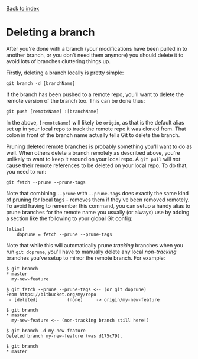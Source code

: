 [Back to index](README.md)
# Deleting a branch
After you're done with a branch (your modifications have been pulled in to another branch, or you don't need them anymore) you should delete it to avoid lots of branches cluttering things up.

Firstly, deleting a branch locally is pretty simple:
```
git branch -d [branchName]
```

If the branch has been pushed to a remote repo, you'll want to delete the remote version of the branch too.  This can be done thus:
```
git push [remoteName] :[branchName]
```
In the above, `[remoteName]` will likely be `origin`, as that is the default alias set up in your local repo to track the remote repo it was cloned from.  That colon in front of the branch name actually tells Git to delete the branch.

Pruning deleted remote branches is probably something you'll want to do as well.  When others delete a branch remotely as described above, you're unlikely to want to keep it around on your local repo.  A `git pull` will *not* cause their remote references to be deleted on your local repo.  To do that, you need to run:
```
git fetch --prune --prune-tags
```

Note that combining `--prune` with `--prune-tags` does exactly the same kind of pruning for local tags - removes them if they've been removed remotely.  To avoid having to remember this command, you can setup a handy alias to prune branches for the remote name you usually (or always) use by adding a section like the following to your global Git config:

```
[alias]
	doprune = fetch --prune --prune-tags
```

Note that while this will automatically prune *tracking* branches when you run `git doprune`, you'll have to manually delete any local *non-tracking* branches you've setup to mirror the remote branch.  For example:

```
$ git branch
* master
  my-new-feature

$ git fetch --prune --prune-tags <-- (or git doprune)
From https://bitbucket.org/my/repo
 - [deleted]           (none)     -> origin/my-new-feature

$ git branch
* master
  my-new-feature <-- (non-tracking branch still here!)

$ git branch -d my-new-feature
Deleted branch my-new-feature (was d175c79).

$ git branch
* master
```

